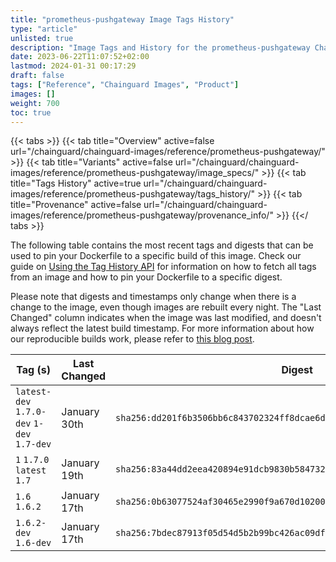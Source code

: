 ```yaml
---
title: "prometheus-pushgateway Image Tags History"
type: "article"
unlisted: true
description: "Image Tags and History for the prometheus-pushgateway Chainguard Image"
date: 2023-06-22T11:07:52+02:00
lastmod: 2024-01-31 00:17:29
draft: false
tags: ["Reference", "Chainguard Images", "Product"]
images: []
weight: 700
toc: true
---
```


{{< tabs >}}
{{< tab title="Overview" active=false url="/chainguard/chainguard-images/reference/prometheus-pushgateway/" >}}
{{< tab title="Variants" active=false url="/chainguard/chainguard-images/reference/prometheus-pushgateway/image_specs/" >}}
{{< tab title="Tags History" active=true url="/chainguard/chainguard-images/reference/prometheus-pushgateway/tags_history/" >}}
{{< tab title="Provenance" active=false url="/chainguard/chainguard-images/reference/prometheus-pushgateway/provenance_info/" >}}
{{</ tabs >}}

The following table contains the most recent tags and digests that can be used to pin your Dockerfile to a specific build of this image. Check our guide on [Using the Tag History API](/chainguard/chainguard-images/using-the-tag-history-api/) for information on how to fetch all tags from an image and how to pin your Dockerfile to a specific digest.

Please note that digests and timestamps only change when there is a change to the image, even though images are rebuilt every night. The "Last Changed" column indicates when the image was last modified, and doesn't always reflect the latest build timestamp. For more information about how our reproducible builds work, please refer to [this blog post](https://www.chainguard.dev/unchained/reproducing-chainguards-reproducible-image-builds).

| Tag (s)                                     | Last Changed | Digest                                                                    |
|---------------------------------------------|--------------|---------------------------------------------------------------------------|
|  `latest-dev` `1.7.0-dev` `1-dev` `1.7-dev` | January 30th | `sha256:dd201f6b3506bb6c843702324ff8dcae6d2372195a0974e11d1fcb298934fd50` |
|  `1` `1.7.0` `latest` `1.7`                 | January 19th | `sha256:83a44dd2eea420894e91dcb9830b584732e90f10ba68670d3aa2b9711d134529` |
|  `1.6` `1.6.2`                              | January 17th | `sha256:0b63077524af30465e2990f9a670d1020042c18aac25c592156e00765f72fed7` |
|  `1.6.2-dev` `1.6-dev`                      | January 17th | `sha256:7bdec87913f05d54d5b2b99bc426ac09df63594add8632b6170ff715017faaf4` |

